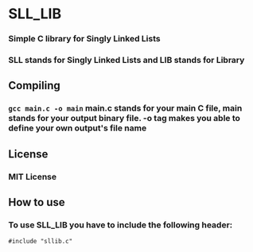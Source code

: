# SLL_LIB
### Simple C library for Singly Linked Lists
### SLL stands for Singly Linked Lists and LIB stands for Library
## Compiling
### ```gcc main.c -o main``` main.c stands for your main C file, main stands for your output binary file. -o tag makes you able to define your own output's file name
## License
### MIT License
## How to use
### To use SLL_LIB you have to include the following header:
```#include "sllib.c"```